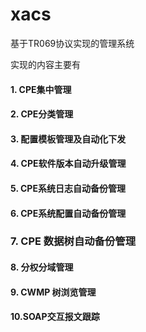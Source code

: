 # xacs
基于TR069协议实现的管理系统

实现的内容主要有
####  1. CPE集中管理 ####
####  2. CPE分类管理 ####
####  3. 配置模板管理及自动化下发 ####
####  4. CPE软件版本自动升级管理 ####
####  5. CPE系统日志自动备份管理 ####
####  6. CPE系统配置自动备份管理 ####
###  7. CPE 数据树自动备份管理 ####
####  8. 分权分域管理 ####
####  9. CWMP 树浏览管理 ####
####  10.SOAP交互报文跟踪 ####
